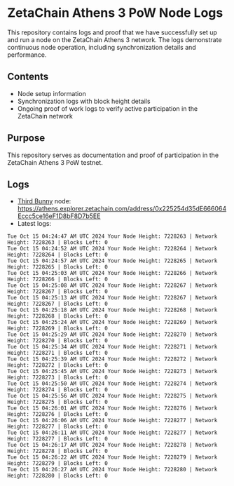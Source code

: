 # ZetaChain Athens 3 PoW Node Logs
This repository contains logs and proof that we have successfully set up and run a node on the ZetaChain Athens 3 network. The logs demonstrate continuous node operation, including synchronization details and performance.

## Contents
- Node setup information
- Synchronization logs with block height details
- Ongoing proof of work logs to verify active participation in the ZetaChain network

## Purpose
This repository serves as documentation and proof of participation in the ZetaChain Athens 3 PoW testnet.

## Logs

- [Third Bunny](https://thirdbunny.xyz/) node: https://athens.explorer.zetachain.com/address/0x225254d35dE666064Eccc5ce16eF1D8bF8D7b5EE
- Latest logs:
```
Tue Oct 15 04:24:47 AM UTC 2024 Your Node Height: 7228263 | Network Height: 7228263 | Blocks Left: 0
Tue Oct 15 04:24:52 AM UTC 2024 Your Node Height: 7228264 | Network Height: 7228264 | Blocks Left: 0
Tue Oct 15 04:24:57 AM UTC 2024 Your Node Height: 7228265 | Network Height: 7228265 | Blocks Left: 0
Tue Oct 15 04:25:03 AM UTC 2024 Your Node Height: 7228266 | Network Height: 7228266 | Blocks Left: 0
Tue Oct 15 04:25:08 AM UTC 2024 Your Node Height: 7228267 | Network Height: 7228267 | Blocks Left: 0
Tue Oct 15 04:25:13 AM UTC 2024 Your Node Height: 7228267 | Network Height: 7228267 | Blocks Left: 0
Tue Oct 15 04:25:18 AM UTC 2024 Your Node Height: 7228268 | Network Height: 7228268 | Blocks Left: 0
Tue Oct 15 04:25:24 AM UTC 2024 Your Node Height: 7228269 | Network Height: 7228269 | Blocks Left: 0
Tue Oct 15 04:25:29 AM UTC 2024 Your Node Height: 7228270 | Network Height: 7228270 | Blocks Left: 0
Tue Oct 15 04:25:34 AM UTC 2024 Your Node Height: 7228271 | Network Height: 7228271 | Blocks Left: 0
Tue Oct 15 04:25:39 AM UTC 2024 Your Node Height: 7228272 | Network Height: 7228272 | Blocks Left: 0
Tue Oct 15 04:25:45 AM UTC 2024 Your Node Height: 7228273 | Network Height: 7228273 | Blocks Left: 0
Tue Oct 15 04:25:50 AM UTC 2024 Your Node Height: 7228274 | Network Height: 7228274 | Blocks Left: 0
Tue Oct 15 04:25:56 AM UTC 2024 Your Node Height: 7228275 | Network Height: 7228275 | Blocks Left: 0
Tue Oct 15 04:26:01 AM UTC 2024 Your Node Height: 7228276 | Network Height: 7228276 | Blocks Left: 0
Tue Oct 15 04:26:06 AM UTC 2024 Your Node Height: 7228277 | Network Height: 7228277 | Blocks Left: 0
Tue Oct 15 04:26:11 AM UTC 2024 Your Node Height: 7228277 | Network Height: 7228277 | Blocks Left: 0
Tue Oct 15 04:26:17 AM UTC 2024 Your Node Height: 7228278 | Network Height: 7228278 | Blocks Left: 0
Tue Oct 15 04:26:22 AM UTC 2024 Your Node Height: 7228279 | Network Height: 7228279 | Blocks Left: 0
Tue Oct 15 04:26:27 AM UTC 2024 Your Node Height: 7228280 | Network Height: 7228280 | Blocks Left: 0
```
